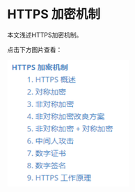 # HTTPS 加密机制

本文浅述HTTPS加密机制。

点击下方图片查看：

<div>
<a href="Http.md" target="_blank"><img src="_v_images/20210727222035.png" width="280px"></img></a>
</div>

